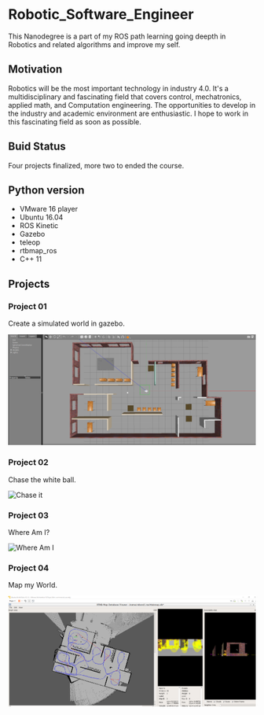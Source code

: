 # Robotic_Software_Engineer

This Nanodegree is a part of my ROS path learning going deepth in Robotics and related algorithms and improve my self.

## Motivation

Robotics will be the most important technology in industry 4.0. It's a multidisciplinary and fascinating field that covers control, mechatronics, applied math, and Computation engineering. The opportunities to develop in the industry and academic environment are enthusiastic. I hope to work in this fascinating field as soon as possible.


## Buid Status

Four projects finalized, more two to ended the course.

## Python version

- VMware 16 player 
- Ubuntu 16.04
- ROS Kinetic
- Gazebo
- teleop
- rtbmap_ros
- C++ 11

## Projects

### Project 01

Create a simulated world in gazebo.

![My Office](https://github.com/ricardpaschoeto/Robotic_Software_Engineer/blob/main/Project_01/myOffice.png)

### Project 02

Chase the white ball.

![Chase it](https://github.com/ricardpaschoeto/Robotic_Software_Engineer/blob/main/Project_02/Project_02.gif)

### Project 03

Where Am I?

![Where Am I](https://github.com/ricardpaschoeto/Robotic_Software_Engineer/blob/main/Project_03/Project_03.gif)

### Project 04

Map my World.

![Map](https://github.com/ricardpaschoeto/Robotic_Software_Engineer/blob/main/Project_04/Project_04.png)
